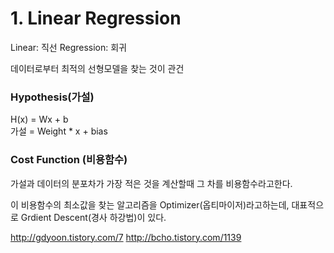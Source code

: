 # 1. Linear Regression

Linear: 직선
Regression: 회귀

데이터로부터 최적의 선형모델을 찾는 것이 관건

### Hypothesis(가설)
H(x) = Wx + b  
가설 = Weight * x + bias

### Cost Function (비용함수)
가설과 데이터의 분포차가 가장 적은 것을 계산할때 그 차를 비용함수라고한다.

이 비용함수의 최소값을 찾는 알고리즘을 Optimizer(옵티마이저)라고하는데,
대표적으로 Grdient Descent(경사 하강법)이 있다.


http://gdyoon.tistory.com/7
http://bcho.tistory.com/1139
